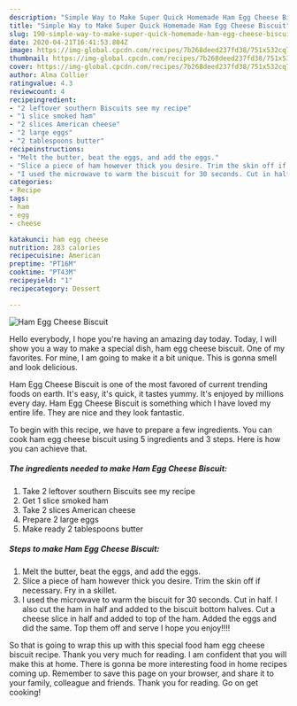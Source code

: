 ```yaml
---
description: "Simple Way to Make Super Quick Homemade Ham Egg Cheese Biscuit"
title: "Simple Way to Make Super Quick Homemade Ham Egg Cheese Biscuit"
slug: 190-simple-way-to-make-super-quick-homemade-ham-egg-cheese-biscuit
date: 2020-04-21T16:41:53.804Z
image: https://img-global.cpcdn.com/recipes/7b268deed237fd38/751x532cq70/ham-egg-cheese-biscuit-recipe-main-photo.jpg
thumbnail: https://img-global.cpcdn.com/recipes/7b268deed237fd38/751x532cq70/ham-egg-cheese-biscuit-recipe-main-photo.jpg
cover: https://img-global.cpcdn.com/recipes/7b268deed237fd38/751x532cq70/ham-egg-cheese-biscuit-recipe-main-photo.jpg
author: Alma Collier
ratingvalue: 4.3
reviewcount: 4
recipeingredient:
- "2 leftover southern Biscuits see my recipe"
- "1 slice smoked ham"
- "2 slices American cheese"
- "2 large eggs"
- "2 tablespoons butter"
recipeinstructions:
- "Melt the butter, beat the eggs, and add the eggs."
- "Slice a piece of ham however thick you desire. Trim the skin off if necessary. Fry in a skillet."
- "I used the microwave to warm the biscuit for 30 seconds. Cut in half. I also cut the ham in half and added to the biscuit bottom halves. Cut a cheese slice in half and added to top of the ham. Added the eggs and did the same. Top them off and serve I hope you enjoy!!!!"
categories:
- Recipe
tags:
- ham
- egg
- cheese

katakunci: ham egg cheese 
nutrition: 283 calories
recipecuisine: American
preptime: "PT16M"
cooktime: "PT43M"
recipeyield: "1"
recipecategory: Dessert

---
```



![Ham Egg Cheese Biscuit](https://img-global.cpcdn.com/recipes/7b268deed237fd38/751x532cq70/ham-egg-cheese-biscuit-recipe-main-photo.jpg)

Hello everybody, I hope you're having an amazing day today. Today, I will show you a way to make a special dish, ham egg cheese biscuit. One of my favorites. For mine, I am going to make it a bit unique. This is gonna smell and look delicious.

Ham Egg Cheese Biscuit is one of the most favored of current trending foods on earth. It's easy, it's quick, it tastes yummy. It's enjoyed by millions every day. Ham Egg Cheese Biscuit is something which I have loved my entire life. They are nice and they look fantastic.




To begin with this recipe, we have to prepare a few ingredients. You can cook ham egg cheese biscuit using 5 ingredients and 3 steps. Here is how you can achieve that.

<!--inarticleads1-->

##### The ingredients needed to make Ham Egg Cheese Biscuit:

1. Take 2 leftover southern Biscuits see my recipe
1. Get 1 slice smoked ham
1. Take 2 slices American cheese
1. Prepare 2 large eggs
1. Make ready 2 tablespoons butter




<!--inarticleads2-->

##### Steps to make Ham Egg Cheese Biscuit:

1. Melt the butter, beat the eggs, and add the eggs.
1. Slice a piece of ham however thick you desire. Trim the skin off if necessary. Fry in a skillet.
1. I used the microwave to warm the biscuit for 30 seconds. Cut in half. I also cut the ham in half and added to the biscuit bottom halves. Cut a cheese slice in half and added to top of the ham. Added the eggs and did the same. Top them off and serve I hope you enjoy!!!!




So that is going to wrap this up with this special food ham egg cheese biscuit recipe. Thank you very much for reading. I am confident that you will make this at home. There is gonna be more interesting food in home recipes coming up. Remember to save this page on your browser, and share it to your family, colleague and friends. Thank you for reading. Go on get cooking!
